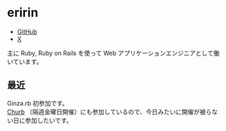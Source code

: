 # eririn

- [GitHub](https://github.com/ericgpks)
- [X](https://x.com/suuuuengch)

主に Ruby, Ruby on Rails を使って Web アプリケーションエンジニアとして働いています。

## 最近
Ginza.rb 初参加です。   
[Churb](https://esa-pages.io/p/sharing/20695/posts/1/277334f03e249e1d0cd1.html) （隔週金曜日開催）にも参加しているので、今日みたいに開催が被らない日に参加したいです。
